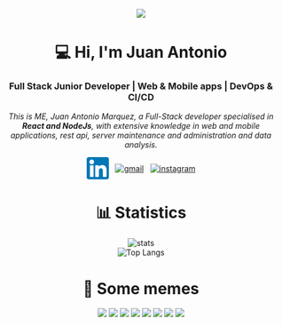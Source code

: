 <p align="center">
  <img src="https://github.com/jmarquezruiz/jmarquezruiz/blob/main/img/fondo-header3pegas.png" style="max-heigth:300px">
</p>
<h1 align="center">💻 Hi, I'm Juan Antonio</h1>
<h3 align="center">
  Full Stack Junior Developer | Web & Mobile apps | DevOps & CI/CD
</h3>
<p align="center">
  <em>This is ME, Juan Antonio Marquez, a Full-Stack developer specialised in <b>React and NodeJs</b>, with extensive knowledge in web and mobile applications, rest api, server maintenance and administration and data analysis.</em>
</p>

<p align="center">
  <a href="https://www.linkedin.com/in/juan-antonio-marquez/" target="_blank"><img align="center" src="https://github.com/ByMarqueZz/ByMarqueZz/blob/main/img/174857.png" alt="linkedin" height="40" width="40"/></a>&nbsp;&nbsp;
   <a href = "mailto: bymarquezz2@gmail.com"><img align="center" src="https://github.com/jmarquezruiz/jmarquezruiz/blob/main/img/Gmail_icon_(2020).svg.png" height="40" width="50" alt="gmail"/></a>&nbsp;&nbsp;
  <a href="https://www.instagram.com/maarquez_10?igsh=MTQzbW11MTEyajJ0dw%3D%3D&utm_source=qr" target="_blank"><img align="center" src="https://github.com/jmarquezruiz/jmarquezruiz/blob/main/img/Logo-Instagram-PNG.png" alt="instagram" height="50" width="50"/></a>
</p>

<h1 align="center">📊 Statistics</h1>
<p align="center">
  <img src="https://github-readme-stats.vercel.app/api?username=jmarquezruiz&theme=radical" alt="stats"/>
  <br>
  <img src="https://github-readme-stats.vercel.app/api/top-langs/?username=jmarquezruiz&layout=compact&theme=radical" alt="Top Langs"/>
</p>

<h1 align="center">📸 Some memes</h1>
<p align="center">
  <img src="https://github.com/jmarquezruiz/jmarquezruiz/blob/main/img/Captura%20de%20pantalla%202024-04-10%20a%20las%201.57.23.png" width="200" heigth="200">
  <img src="https://github.com/jmarquezruiz/jmarquezruiz/blob/main/img/gato.gif" width="200" heigth="200">
  <img src="https://github.com/jmarquezruiz/jmarquezruiz/blob/main/img/meme.jpeg" width="200" heigth="200">
  <img src="https://github.com/jmarquezruiz/jmarquezruiz/blob/main/img/meme2.jpeg" width="200" heigth="200">
  <img src="https://github.com/jmarquezruiz/jmarquezruiz/blob/main/img/youtube-video-gif.gif" width="200" heigth="200">
  <img src="https://github.com/jmarquezruiz/jmarquezruiz/blob/main/img/nest2.png" width="200" heigth="200">
  <img src="https://github.com/jmarquezruiz/jmarquezruiz/blob/main/img/349554f1b2e9eb238144bfc2966d8cb8.jpg" width="200" heigth="200">
  <img src="https://github.com/jmarquezruiz/jmarquezruiz/blob/main/img/Captura%20de%20pantalla%202024-02-01%20a%20las%208.43.00.png" width="200" heigth="200">
</p>
